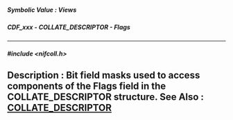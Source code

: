 ##### Symbolic Value : Views
##### CDF_xxx - COLLATE_DESCRIPTOR - Flags
---
##### #include <nifcoll.h>
**Description :**
Bit field masks used to access components of the Flags field in the 
COLLATE_DESCRIPTOR structure.
**See Also :**
[COLLATE_DESCRIPTOR](D:/md_files/COLLATE_DESCRIPTOR.md)
---

